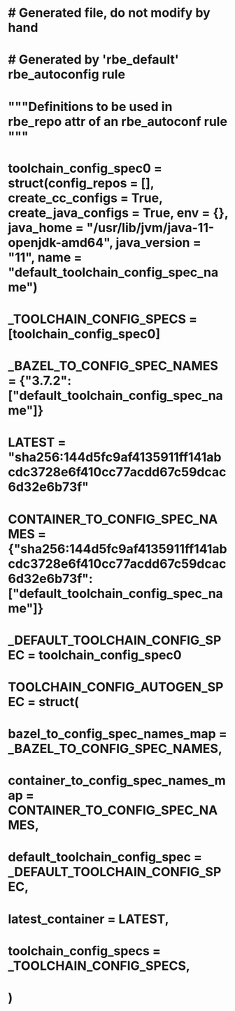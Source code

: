 # # Generated file, do not modify by hand
# # Generated by 'rbe_default' rbe_autoconfig rule
# """Definitions to be used in rbe_repo attr of an rbe_autoconf rule  """
# toolchain_config_spec0 = struct(config_repos = [], create_cc_configs = True, create_java_configs = True, env = {}, java_home = "/usr/lib/jvm/java-11-openjdk-amd64", java_version = "11", name = "default_toolchain_config_spec_name")
# _TOOLCHAIN_CONFIG_SPECS = [toolchain_config_spec0]
# _BAZEL_TO_CONFIG_SPEC_NAMES = {"3.7.2": ["default_toolchain_config_spec_name"]}
# LATEST = "sha256:144d5fc9af4135911ff141abcdc3728e6f410cc77acdd67c59dcac6d32e6b73f"
# CONTAINER_TO_CONFIG_SPEC_NAMES = {"sha256:144d5fc9af4135911ff141abcdc3728e6f410cc77acdd67c59dcac6d32e6b73f": ["default_toolchain_config_spec_name"]}
# _DEFAULT_TOOLCHAIN_CONFIG_SPEC = toolchain_config_spec0
# TOOLCHAIN_CONFIG_AUTOGEN_SPEC = struct(
#         bazel_to_config_spec_names_map = _BAZEL_TO_CONFIG_SPEC_NAMES,
#         container_to_config_spec_names_map = CONTAINER_TO_CONFIG_SPEC_NAMES,
#         default_toolchain_config_spec = _DEFAULT_TOOLCHAIN_CONFIG_SPEC,
#         latest_container = LATEST,
#         toolchain_config_specs = _TOOLCHAIN_CONFIG_SPECS,
#     )
